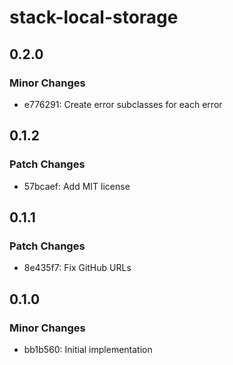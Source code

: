 # stack-local-storage

## 0.2.0

### Minor Changes

- e776291: Create error subclasses for each error

## 0.1.2

### Patch Changes

- 57bcaef: Add MIT license

## 0.1.1

### Patch Changes

- 8e435f7: Fix GitHub URLs

## 0.1.0

### Minor Changes

- bb1b560: Initial implementation
